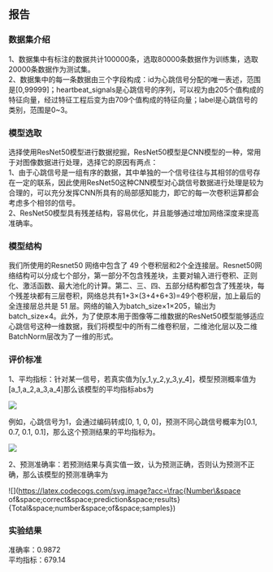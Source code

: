 ## 报告

### 数据集介绍

1、数据集中有标注的数据共计100000条，选取80000条数据作为训练集，选取20000条数据作为测试集。  
2、数据集中的每一条数据由三个字段构成：id为心跳信号分配的唯一表述，范围是[0,99999]；heartbeat_signals是心跳信号的序列，可以视为由205个值构成的特征向量，经过特征工程后变为由709个值构成的特征向量；label是心跳信号的类别，范围是0~3。

### 模型选取

选择使用ResNet50模型进行数据挖掘，ResNet50模型是CNN模型的一种，常用于对图像数据进行处理，选择它的原因有两点：    
1、由于心跳信号是一组有序的数据，其中单独的一个信号往往与其相邻的信号存在一定的联系，因此使用ResNet50这种CNN模型对心跳信号数据进行处理是较为合理的，可以充分发挥CNN所具有的局部感知能力，即它的每一次卷积运算都会考虑多个相邻的信号。    
2、ResNet50模型具有残差结构，容易优化，并且能够通过增加网络深度来提高准确率。

### 模型结构

我们所使用的Resnet50 网络中包含了 49 个卷积层和2个全连接层。Resnet50网络结构可以分成七个部分，第一部分不包含残差块，主要对输入进行卷积、正则化、激活函数、最大池化的计算。第二、三、四、五部分结构都包含了残差块，每个残差块都有三层卷积，网络总共有1+3×(3+4+6+3)=49个卷积层，加上最后的全连接层总共是 51 层。网络的输入为batch_size×1×205，输出为batch_size×4。此外，为了使原本用于图像等二维数据的ResNet50模型能够适应心跳信号这种一维数据，我们将模型中的所有二维卷积层，二维池化层以及二维BatchNorm层改为了一维的形式。

### 评价标准

1、平均指标：针对某一信号，若真实值为[y_1,y_2,y_3,y_4]，模型预测概率值为[a_1,a_2,a_3,a_4]那么该模型的平均指标abs为

![](https://latex.codecogs.com/svg.image?abs=\sum_{j=1}^{n}\sum_{i=1}^{4}\left|y_i-a_i\right|)

例如，心跳信号为1，会通过编码转成[0, 1, 0, 0]，预测不同心跳信号概率为[0.1, 0.7, 0.1, 0.1]，那么这个预测结果的平均指标为。

![](https://latex.codecogs.com/svg.image?abs=\left|0.1-0\right|&plus;\left|0.7-1\right|&plus;\left|0.1-0\right|&plus;\left|0.1-0\right|=0.6)

2、预测准确率：若预测结果与真实值一致，认为预测正确，否则认为预测不正确，那么该模型的预测准确率为

![](https://latex.codecogs.com/svg.image?acc=\frac{Number\&space of\&space;correct\&space;prediction\&space;results}{Total\&space;number\&space;of\&space;samples})

### 实验结果

准确率：0.9872  
平均指标：679.14
